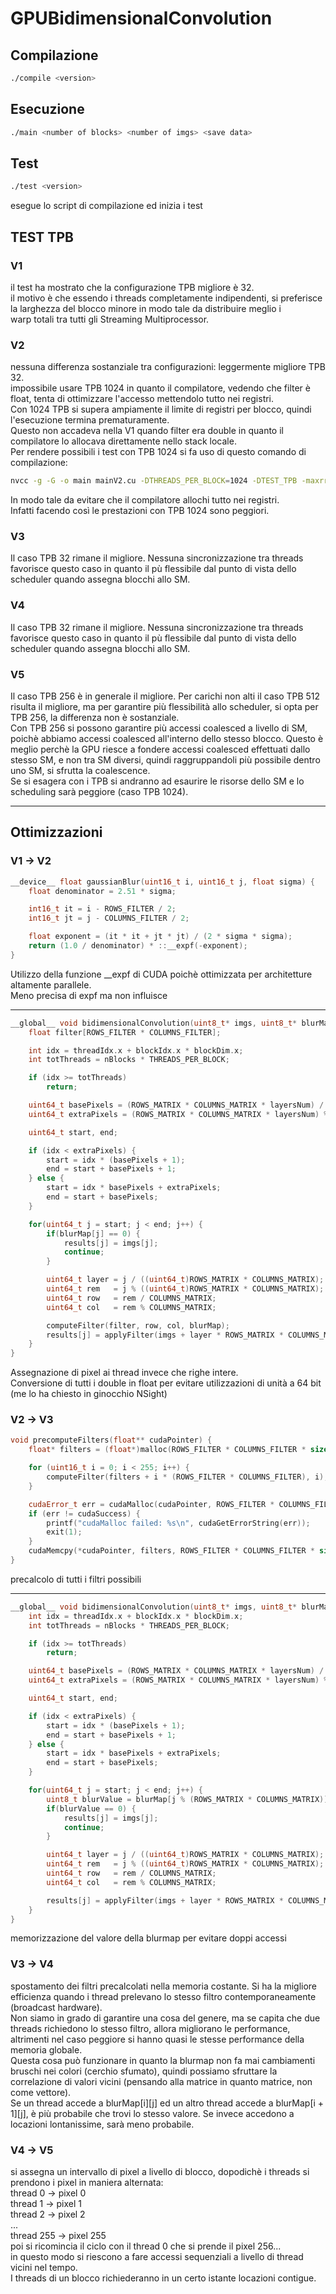 # GPUBidimensionalConvolution
## Compilazione
```bash
./compile <version>
```
## Esecuzione
```bash
./main <number of blocks> <number of imgs> <save data>
```

## Test
```bash
./test <version>
```
esegue lo script di compilazione ed inizia i test

## TEST TPB
### V1
il test ha mostrato che la configurazione TPB migliore è 32.\
il motivo è che essendo i threads completamente indipendenti, si preferisce la larghezza del blocco minore in modo tale da distribuire meglio i\
warp totali tra tutti gli Streaming Multiprocessor.
### V2
nessuna differenza sostanziale tra configurazioni: leggermente migliore TPB 32.\
impossibile usare TPB 1024 in quanto il compilatore, vedendo che filter è float, tenta di ottimizzare l'accesso mettendolo tutto nei registri.\
Con 1024 TPB si supera ampiamente il limite di registri per blocco, quindi l'esecuzione termina prematuramente.\
Questo non accadeva nella V1 quando filter era double in quanto il compilatore lo allocava direttamente nello stack locale.\
Per rendere possibili i test con TPB 1024 si fa uso di questo comando di compilazione:
```bash
nvcc -g -G -o main mainV2.cu -DTHREADS_PER_BLOCK=1024 -DTEST_TPB -maxrregcount=48
```
In modo tale da evitare che il compilatore allochi tutto nei registri.\
Infatti facendo così le prestazioni con TPB 1024 sono peggiori.
### V3
Il caso TPB 32 rimane il migliore. Nessuna sincronizzazione tra threads favorisce questo caso in quanto il pù flessibile
dal punto di vista dello scheduler quando assegna blocchi allo SM.
### V4
Il caso TPB 32 rimane il migliore. Nessuna sincronizzazione tra threads favorisce questo caso in quanto il pù flessibile
dal punto di vista dello scheduler quando assegna blocchi allo SM.
### V5
Il caso TPB 256 è in generale il migliore. Per carichi non alti il caso TPB 512 risulta il migliore, ma per garantire più
flessibilità allo scheduler, si opta per TPB 256, la differenza non è sostanziale.\
Con TPB 256 si possono garantire più accessi coalesced a livello di SM, poichè abbiamo accessi coalesced all'interno dello
stesso blocco. Questo è meglio perchè la GPU riesce a fondere accessi coalesced effettuati dallo stesso SM, e non tra
SM diversi, quindi raggruppandoli più possibile dentro uno SM, si sfrutta la coalescence.\
Se si esagera con i TPB si andranno ad esaurire le risorse dello SM e lo scheduling sarà peggiore (caso TPB 1024).
___
## Ottimizzazioni
### V1 -> V2
```c++
__device__ float gaussianBlur(uint16_t i, uint16_t j, float sigma) {
    float denominator = 2.51 * sigma;

    int16_t it = i - ROWS_FILTER / 2;
    int16_t jt = j - COLUMNS_FILTER / 2;

    float exponent = (it * it + jt * jt) / (2 * sigma * sigma);
    return (1.0 / denominator) * ::__expf(-exponent);
}
```
Utilizzo della funzione __expf di CUDA poichè ottimizzata per architetture altamente parallele.\
Meno precisa di expf ma non influisce
___
```c++
__global__ void bidimensionalConvolution(uint8_t* imgs, uint8_t* blurMap, uint8_t* results, uint16_t nBlocks, uint16_t layersNum) {
    float filter[ROWS_FILTER * COLUMNS_FILTER];

    int idx = threadIdx.x + blockIdx.x * blockDim.x;
    int totThreads = nBlocks * THREADS_PER_BLOCK;

    if (idx >= totThreads)
        return;

    uint64_t basePixels = (ROWS_MATRIX * COLUMNS_MATRIX * layersNum) / totThreads;
    uint64_t extraPixels = (ROWS_MATRIX * COLUMNS_MATRIX * layersNum) % totThreads;

    uint64_t start, end;

    if (idx < extraPixels) {
        start = idx * (basePixels + 1);
        end = start + basePixels + 1;
    } else {
        start = idx * basePixels + extraPixels;
        end = start + basePixels;
    }

    for(uint64_t j = start; j < end; j++) {
        if(blurMap[j] == 0) {
            results[j] = imgs[j];
            continue;
        }

        uint64_t layer = j / ((uint64_t)ROWS_MATRIX * COLUMNS_MATRIX);
        uint64_t rem   = j % ((uint64_t)ROWS_MATRIX * COLUMNS_MATRIX);
        uint64_t row   = rem / COLUMNS_MATRIX;
        uint64_t col   = rem % COLUMNS_MATRIX;

        computeFilter(filter, row, col, blurMap);
        results[j] = applyFilter(imgs + layer * ROWS_MATRIX * COLUMNS_MATRIX, row, col, filter);
    }
}
```
Assegnazione di pixel ai thread invece che righe intere.\
Conversione di tutti i double in float per evitare utilizzazioni di unità a 64 bit (me lo ha chiesto in ginocchio NSight)

### V2 -> V3
```c++
void precomputeFilters(float** cudaPointer) {
    float* filters = (float*)malloc(ROWS_FILTER * COLUMNS_FILTER * sizeof(float) * 255);

    for (uint16_t i = 0; i < 255; i++) {
        computeFilter(filters + i * (ROWS_FILTER * COLUMNS_FILTER), i);
    }

    cudaError_t err = cudaMalloc(cudaPointer, ROWS_FILTER * COLUMNS_FILTER * sizeof(float) * 255);
    if (err != cudaSuccess) {
        printf("cudaMalloc failed: %s\n", cudaGetErrorString(err));
        exit(1);
    }
    cudaMemcpy(*cudaPointer, filters, ROWS_FILTER * COLUMNS_FILTER * sizeof(float) * 255, cudaMemcpyHostToDevice);
}
```
precalcolo di tutti i filtri possibili
___

```c++
__global__ void bidimensionalConvolution(uint8_t* imgs, uint8_t* blurMap, uint8_t* results, uint16_t nBlocks, uint16_t layersNum, float* filters) {
    int idx = threadIdx.x + blockIdx.x * blockDim.x;
    int totThreads = nBlocks * THREADS_PER_BLOCK;

    if (idx >= totThreads)
        return;

    uint64_t basePixels = (ROWS_MATRIX * COLUMNS_MATRIX * layersNum) / totThreads;
    uint64_t extraPixels = (ROWS_MATRIX * COLUMNS_MATRIX * layersNum) % totThreads;

    uint64_t start, end;

    if (idx < extraPixels) {
        start = idx * (basePixels + 1);
        end = start + basePixels + 1;
    } else {
        start = idx * basePixels + extraPixels;
        end = start + basePixels;
    }

    for(uint64_t j = start; j < end; j++) {
        uint8_t blurValue = blurMap[j % (ROWS_MATRIX * COLUMNS_MATRIX)];
        if(blurValue == 0) {
            results[j] = imgs[j];
            continue;
        }

        uint64_t layer = j / ((uint64_t)ROWS_MATRIX * COLUMNS_MATRIX);
        uint64_t rem   = j % ((uint64_t)ROWS_MATRIX * COLUMNS_MATRIX);
        uint64_t row   = rem / COLUMNS_MATRIX;
        uint64_t col   = rem % COLUMNS_MATRIX;

        results[j] = applyFilter(imgs + layer * ROWS_MATRIX * COLUMNS_MATRIX, row, col, filters + (blurValue - 1) * ROWS_FILTER * COLUMNS_FILTER);
    }
}
```
memorizzazione del valore della blurmap per evitare doppi accessi

### V3 -> V4
spostamento dei filtri precalcolati nella memoria costante. Si ha la migliore efficienza quando i thread prelevano lo stesso
filtro contemporaneamente (broadcast hardware).\
Non siamo in grado di garantire una cosa del genere, ma se capita che due threads richiedono lo stesso filtro, allora
migliorano le performance, altrimenti nel caso peggiore si hanno quasi le stesse performance della memoria globale.\
Questa cosa può funzionare in quanto la blurmap non fa mai cambiamenti bruschi nei colori (cerchio sfumato), quindi possiamo
sfruttare la correlazione di valori vicini (pensando alla matrice in quanto matrice, non come vettore).\
Se un thread accede a blurMap\[i]\[j] ed un altro thread accede a blurMap\[i + 1]\[j], è più probabile che trovi lo stesso valore.
Se invece accedono a locazioni lontanissime, sarà meno probabile.

### V4 -> V5
si assegna un intervallo di pixel a livello di blocco, dopodichè i threads si prendono i pixel in maniera alternata:\
thread 0 -> pixel 0\
thread 1 -> pixel 1\
thread 2 -> pixel 2\
...\
thread 255 -> pixel 255\
poi si ricomincia il ciclo con il thread 0 che si prende il pixel 256...\
in questo modo si riescono a fare accessi sequenziali a livello di thread vicini nel tempo.\
I threads di un blocco richiederanno in un certo istante locazioni contigue.
